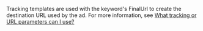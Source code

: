 Tracking templates are used with the keyword's FinalUrl to create the destination URL used by the ad. For more information, see [What tracking or URL parameters can I use?](https://help.ads.microsoft.com/#apex/3/en/56799/2)